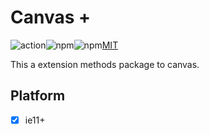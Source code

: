 # Canvas +

![action](https://img.shields.io/github/actions/workflow/status/White-Dews/canvas-plus/ci.yml)![npm](https://img.shields.io/npm/dw/@3r/canvas-plus)![npm](https://img.shields.io/npm/v/@3r/canvas-plus)[MIT](https://img.shields.io/npm/l/@3r/canvas-plus)

This a extension methods package to canvas.

## Platform

- [x] ie11+

